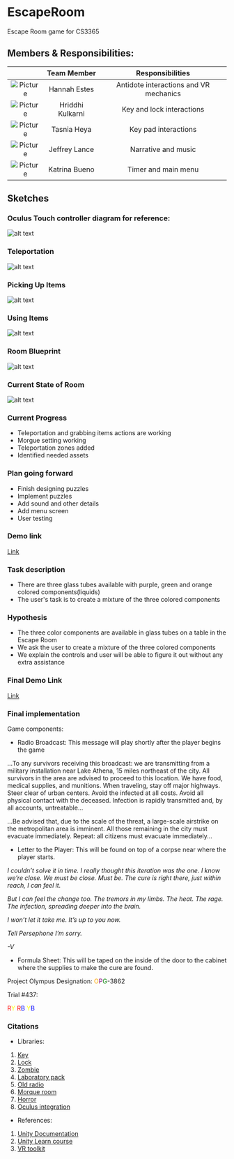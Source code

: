 # EscapeRoom
Escape Room game for CS3365

## Members & Responsibilities:

|         | Team Member | Responsibilities  |
|:---:|:---:|:---:|
| ![Picture](https://i.imgur.com/CH8zog6.jpg) | Hannah Estes | Antidote interactions and VR mechanics |
|  ![Picture](https://i.imgur.com/jGlkQcz.jpg) | Hriddhi Kulkarni | Key and lock interactions |
| ![Picture](https://i.imgur.com/vBoP71w.jpg)| Tasnia Heya | Key pad interactions |
| ![Picture](https://i.imgur.com/Hjeut15.jpg) | Jeffrey Lance | Narrative and music |
| ![Picture](https://i.imgur.com/gXLSGLL.jpg) | Katrina Bueno | Timer and main menu | 

## Sketches

### Oculus Touch controller diagram for reference:

![alt text](https://github.com/hannahmestes/EscapeRoom/blob/master/oculus_controller.png?raw=true "Oculus Controller")


### Teleportation

![alt text](https://github.com/hannahmestes/EscapeRoom/blob/master/TeleportDiagram.png?raw=true "Teleport")


### Picking Up Items

![alt text](https://github.com/hannahmestes/EscapeRoom/blob/master/grabDiagram.png?raw=true "Pick up Item")


### Using Items

![alt text](https://github.com/hannahmestes/EscapeRoom/blob/master/useKeyDiagram.png?raw=true "Use Item")


### Room Blueprint

![alt text](https://github.com/hannahmestes/EscapeRoom/blob/master/Blueprint.png?raw=true "Blueprint")


### Current State of Room
![alt text](https://github.com/hannahmestes/EscapeRoom/blob/master/Morgue.png?raw=true "Blueprint")


### Current Progress
* Teleportation and grabbing items actions are working
* Morgue setting working
* Teleportation zones added
* Identified needed assets

### Plan going forward
* Finish designing puzzles
* Implement puzzles
* Add sound and other details
* Add menu screen
* User testing

### Demo link
[Link](https://youtu.be/PNY4jpVfhyI)

### Task description
* There are three glass tubes available with purple, green and orange colored components(liquids)
* The user's task is to create a mixture of the three colored components

### Hypothesis
* The three color components are available in glass tubes on a table in the Escape Room 
* We ask the user to create a mixture of the three colored components
* We explain the controls and user will be able to figure it out without any extra assistance

### Final Demo Link
[Link]()

### Final implementation
Game components:

* Radio Broadcast: This message will play shortly after the player begins the game

...To any survivors receiving this broadcast: we are transmitting from a military installation near Lake Athena, 15 miles northeast of the city. All survivors in the area are advised to proceed to this location. We have food, medical supplies, and munitions. When traveling, stay off major highways. Steer clear of urban centers. Avoid the infected at all costs. Avoid all physical contact with the deceased. Infection is rapidly transmitted and, by all accounts, untreatable...

...Be advised that, due to the scale of the threat, a large-scale airstrike on the metropolitan area is imminent. All those remaining in the city must evacuate immediately. Repeat: all citizens must evacuate immediately... 


* Letter to the Player: This will be found on top of a corpse near where the player starts.


_I couldn’t solve it in time. I really thought this iteration was the one. I know we’re close. We must be close. Must be. The cure is right there, just within reach, I can feel it._

_But I can feel the change too. The tremors in my limbs. The heat. The rage. The infection, spreading deeper into the brain._

_I won’t let it take me. It’s up to you now._



_Tell Persephone I’m sorry._


_-V_


* Formula Sheet: This will be taped on the inside of the door to the cabinet where the supplies to make the cure are found.

Project Olympus
Designation: <font color="orange">O</font><font color="purple">P</font><font color="green">G</font>-3862

Trial #437:

<font color="red">R</font><font color="yellow">Y</font>
<font color="red">R</font><font color="blue">B</font>
<font color="yellow">Y</font><font color="blue">B</font>


### Citations
* Libraries:
1. [Key](https://www.turbosquid.com/FullPreview/Index.cfm/ID/778308) 
2. [Lock](https://www.turbosquid.com/FullPreview/Index.cfm/ID/718013)
3. [Zombie](https://assetstore.unity.com/packages/3d/characters/humanoids/zombie-30232)
4. [Laboratory pack](https://assetstore.unity.com/packages/3d/props/tools/free-laboratory-pack-123782)
5. [Old radio](https://assetstore.unity.com/packages/3d/props/interior/old-radio-ocean-72923)
6. [Morque room](https://assetstore.unity.com/packages/3d/environments/morgue-room-pbr-65817)
7. [Horror](https://assetstore.unity.com/packages/3d/props/horror-assets-69717)
8. [Oculus integration](https://assetstore.unity.com/packages/tools/integration/oculus-integration-82022)

* References:
1. [Unity Documentation](https://docs.unity3d.com/Manual/index.html)
2. [Unity Learn course](https://learn.unity.com/course/oculus-vr)
3. [VR toolkit](https://vrtoolkit.readme.io)
